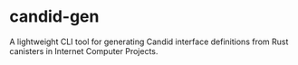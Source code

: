 # candid-gen
A lightweight CLI tool for generating Candid interface definitions from Rust canisters in Internet Computer Projects.
